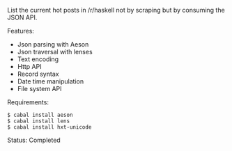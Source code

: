 List the current hot posts in /r/haskell not by scraping but by consuming the
JSON API.

Features:

- Json parsing with Aeson
- Json traversal with lenses
- Text encoding
- Http API
- Record syntax
- Date time manipulation
- File system API

Requirements:

    $ cabal install aeson
    $ cabal install lens
    $ cabal install hxt-unicode

Status: Completed